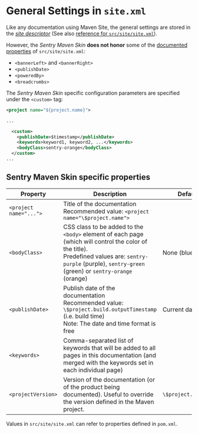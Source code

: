 # General Settings in `site.xml`

Like any documentation using Maven Site, the general settings are stored in the [*site descriptor*](https://maven.apache.org/plugins/maven-site-plugin/examples/sitedescriptor.html) (See also [reference for `src/site/site.xml`](https://maven.apache.org/doxia/doxia-sitetools/doxia-site-model/site.html)).

However, the *Sentry Maven Skin* **does not honor** some of the [documented properties](https://maven.apache.org/plugins/maven-site-plugin/examples/sitedescriptor.html) of `src/site/site.xml`:

* `<bannerLeft>` and `<bannerRight>`
* `<publishDate>`
* `<poweredBy>`
* `<breadcrumbs>`

The *Sentry Maven Skin* specific configuration parameters are specified under the `<custom>` tag:

```xml
<project name="${project.name}">

...

  <custom>
    <publishDate>$timestamp</publishDate>
    <keywords>keyword1, keyword2, ...</keywords>
    <bodyClass>sentry-orange</bodyClass>
  </custom>
...
```

## Sentry Maven Skin specific properties

| Property | Description | Default |
|---|---|---|
| `<project name="...">` | Title of the documentation <br/>Recommended value: `<project name="\$project.name">` | |
| `<bodyClass>` | CSS class to be added to the `<body>` element of each page (which will control the color of the title).<br/>Predefined values are: `sentry-purple` (purple), `sentry-green` (green) or `sentry-orange` (orange) | None (blue) |
| `<publishDate>` | Publish date of the documentation<br/>Recommended value: `\$project.build.outputTimestamp` (i.e. build time)<br/>Note: The date and time format is free | Current date |
| `<keywords>` | Comma-separated list of keywords that will be added to all pages in this documentation (and merged with the keywords set in each individual page) | |
| `<projectVersion>` | Version of the documentation (or of the product being documented). Useful to override the version defined in the Maven project. | `\$project.version` |

Values in `src/site/site.xml` can refer to properties defined in `pom.xml`.

